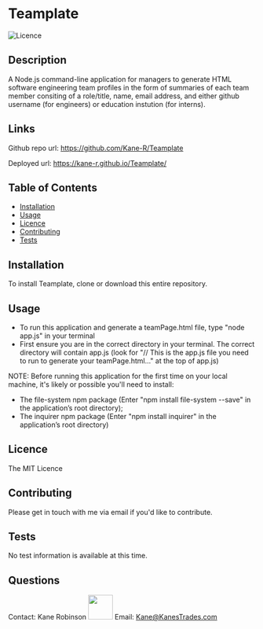 # Teamplate
 

![Licence](https://img.shields.io/static/v1?label=Licence&message=MIT%20License&color=blue)

## Description  
A Node.js command-line application for managers to generate HTML software engineering team profiles in the form of summaries of each team member consiting of a role/title, name, email address, and either github username (for engineers) or education instution (for interns).


## Links  
Github repo url: https://github.com/Kane-R/Teamplate

 Deployed url: https://kane-r.github.io/Teamplate/ 
 
## Table of Contents  

 * [Installation](#installation)
 * [Usage](#usage)
 * [Licence](#licence)
 * [Contributing](#contributing)
 * [Tests](#tests) 

## Installation <a name="installation"></a>
To install Teamplate, clone or download this entire repository. 

## Usage <a name="usage"></a>
- To run this application and generate a teamPage.html file, type "node app.js" in your terminal
- First ensure you are in the correct directory in your terminal. The correct directory will contain app.js (look for "// This is the app.js file you need to run to generate your teamPage.html..." at the top of app.js)

NOTE: Before running this application for the first time on your local machine, it's likely or possible you'll need to install:
- The file-system npm package (Enter "npm install file-system --save" in the application’s root directory);
- The inquirer npm package (Enter "npm install inquirer" in the application’s root directory)

## Licence <a name="licence"></a>
The MIT Licence

## Contributing <a name="contributing"></a> 
Please get in touch with me via email if you'd like to contribute.

## Tests <a name="tests"></a>
No test information is available at this time. 

## Questions <a name="questions"></a> 
Contact: Kane Robinson <img src="https://avatars2.githubusercontent.com/u/60692868?v=4" width="50" height="50"></img> 
 Email: Kane@KanesTrades.com 
